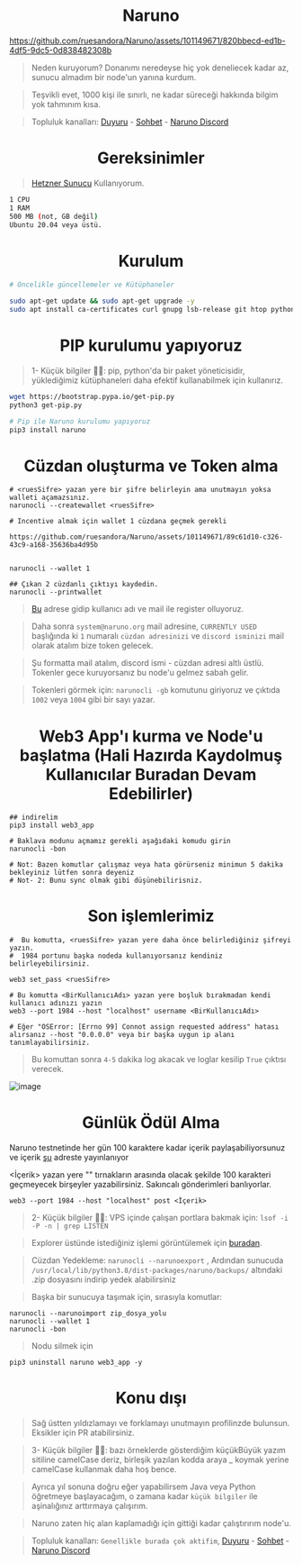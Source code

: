 <h1 align="center"> Naruno </h1>


https://github.com/ruesandora/Naruno/assets/101149671/820bbecd-ed1b-4df5-9dc5-0d838482308b


> Neden kuruyorum? Donanımı neredeyse hiç yok deneliecek kadar az, sunucu almadım bir node'un yanına kurdum.

> Teşvikli evet, 1000 kişi ile sınırlı, ne kadar süreceği hakkında bilgim yok tahmınım kısa.

> Topluluk kanalları: [Duyuru](https://t.me/RuesAnnouncement) - [Sohbet](https://t.me/RuesChat) - [Naruno Discord](https://discord.gg/YR2DYn72)


<h1 align="center"> Gereksinimler </h1>

> [Hetzner Sunucu](https://github.com/ruesandora/Hetzner/edit/main/README.md) Kullanıyorum.

```sh
1 CPU
1 RAM
500 MB (not, GB değil)
Ubuntu 20.04 veya üstü.
```

<h1 align="center"> Kurulum </h1>

```sh
# Öncelikle güncellemeler ve Kütüphaneler

sudo apt-get update && sudo apt-get upgrade -y
sudo apt install ca-certificates curl gnupg lsb-release git htop python3
```

<h1 align="center"> PIP kurulumu yapıyoruz </h1>

> 1- Küçük bilgiler ✍🏻: pip, python'da bir paket yöneticisidir, yüklediğimiz kütüphaneleri daha efektif kullanabilmek için kullanırız.
```sh
wget https://bootstrap.pypa.io/get-pip.py
python3 get-pip.py

# Pip ile Naruno kurulumu yapıyoruz
pip3 install naruno
```

<h1 align="center"> Cüzdan oluşturma ve Token alma </h1>

```
# <ruesSifre> yazan yere bir şifre belirleyin ama unutmayın yoksa walleti açamazsınız.
narunocli --createwallet <ruesSifre>

# Incentive almak için wallet 1 cüzdana geçmek gerekli

https://github.com/ruesandora/Naruno/assets/101149671/89c61d10-c326-43c9-a168-35636ba4d95b


narunocli --wallet 1

## Çıkan 2 cüzdanlı çıktıyı kaydedin.
narunocli --printwallet
```


> [Bu](https://naruno.org/ourloginmyfrient.php?action=register) adrese gidip kullanıcı adı ve mail ile register olluyoruz.

> Daha sonra `system@naruno.org` mail adresine, `CURRENTLY USED` başlığında ki `1` numaralı `cüzdan adresinizi` ve `discord isminizi` mail olarak atalım bize token gelecek.

> Şu formatta mail atalım, discord ismi - cüzdan adresi altlı üstlü. Tokenler gece kuruyorsanız bu node'u gelmez sabah gelir.

> Tokenleri görmek için: `narunocli -gb` komutunu giriyoruz ve çıktıda `1002` veya `1004` gibi bir sayı yazar.

<h1 align="center"> Web3 App'ı kurma ve Node'u başlatma (Hali Hazırda Kaydolmuş Kullanıcılar Buradan Devam Edebilirler)</h1>

```
## indirelim
pip3 install web3_app

# Baklava modunu açmamız gerekli aşağıdaki komudu girin
narunocli -bon

# Not: Bazen komutlar çalışmaz veya hata görürseniz minimun 5 dakika bekleyiniz lütfen sonra deyeniz
# Not- 2: Bunu sync olmak gibi düşünebilirisniz.
```

<h1 align="center"> Son işlemlerimiz </h1>

```
#  Bu komutta, <ruesSifre> yazan yere daha önce belirlediğiniz şifreyi yazın.
#  1984 portunu başka nodeda kullanıyorsanız kendiniz belirleyebilirsiniz.

web3 set_pass <ruesSifre>

# Bu komutta <BirKullanıcıAdı> yazan yere boşluk bırakmadan kendi kullanıcı adınızı yazın
web3 --port 1984 --host "localhost" username <BirKullanıcıAdı>

# Eğer "OSError: [Errno 99] Connot assign requested address" hatası alırsanız --host "0.0.0.0" veya bir başka uygun ip alanı tanımlayabilirsiniz.

```

> Bu komuttan sonra `4-5` dakika log akacak ve loglar kesilip `True` çıktısı verecek.

![image](https://github.com/ruesandora/Naruno/assets/101149671/be63d1d7-9ca3-41f7-bd24-238b8a4849bc)

<h1 align="center"> Günlük Ödül Alma </h1>

Naruno testnetinde her gün 100 karaktere kadar içerik paylaşabiliyorsunuz ve içerik [şu](http://web3.test_net.1.naruno.org:2000/) adreste yayınlanıyor

<İçerik> yazan yere "" tırnakların arasında olacak şekilde 100 karakteri geçmeyecek birşeyler yazabilirsiniz. Sakıncalı gönderimleri banlıyorlar.
```
web3 --port 1984 --host "localhost" post <İçerik>
```
> 2- Küçük bilgiler ✍🏻: VPS içinde çalışan portlara bakmak için: `lsof -i -P -n | grep LISTEN`

> Explorer üstünde istediğiniz işlemi görüntülemek için [buradan](http://scan.test_net.1.naruno.org/).

> Cüzdan Yedekleme: `narunocli --narunoexport` , Ardından sunucuda `/usr/local/lib/python3.8/dist-packages/naruno/backups/` altındaki .zip dosyasını indirip yedek alabilirsiniz

> Başka bir sunucuya taşımak için, sırasıyla komutlar: 
```
narunocli --narunoimport zip_dosya_yolu 
narunocli --wallet 1
narunocli -bon
```

> Nodu silmek için 
```
pip3 uninstall naruno web3_app -y
```

<h1 align="center"> Konu dışı </h1>

> Sağ üstten yıldızlamayı ve forklamayı unutmayın profilinzde bulunsun. Eksikler için PR atabilirsiniz.

> 3- Küçük bilgiler ✍🏻: bazı örneklerde gösterdiğim küçükBüyük yazım sitiline camelCase deriz, birleşik yazılan kodda araya _ koymak yerine camelCase kullanmak daha hoş bence.

> Ayrıca yıl sonuna doğru eğer yapabilirsem Java veya Python öğretmeye başlayacağım, o zamana kadar `küçük bilgiler` ile aşinalığınız arttırmaya çalışırım.

> Naruno zaten hiç alan kaplamadığı için gittiği kadar çalıştırırım node'u.

> Topluluk kanalları: `Genellikle burada çok aktifim`, [Duyuru](https://t.me/RuesAnnouncement) - [Sohbet](https://t.me/RuesChat) - [Naruno Discord](https://discord.gg/YR2DYn72)
